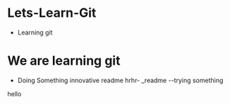 # Lets-Learn-Git
- Learning git
# We are learning git

- Doing Something innovative
readme
hrhr-
_readme
--trying something


hello

